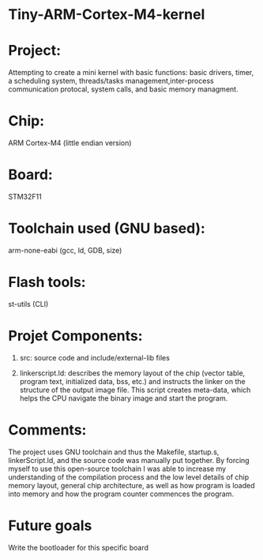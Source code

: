# Tiny-ARM-Cortex-M4-kernel

# Project:
Attempting to create a mini kernel with basic functions: basic drivers, timer, a scheduling system, threads/tasks management,inter-process communication protocal, system calls, and basic memory managment. 

# Chip:
ARM Cortex-M4 (little endian version)

# Board:
STM32F11

# Toolchain used (GNU based):
arm-none-eabi (gcc, ld, GDB, size)

# Flash tools:
st-utils (CLI)

# Projet Components:
1) src: 
  source code and include/external-lib files

2) linkerscript.ld:
  describes the memory layout of the chip (vector table, program text, initialized data, bss, etc.) and instructs the linker on the structure of the output image file. This script creates meta-data, which helps the CPU navigate the binary image and start the program.     

# Comments:
The project uses GNU toolchain and thus the Makefile, startup.s, linkerScript.ld, and the source code was manually put together. By forcing myself to use this open-source toolchain I was able to increase my understanding of the compilation process and the low level details of chip memory layout, general chip architecture, as well as how program is loaded into memory and how the program counter commences the program.

# Future goals
Write the bootloader for this specific board

